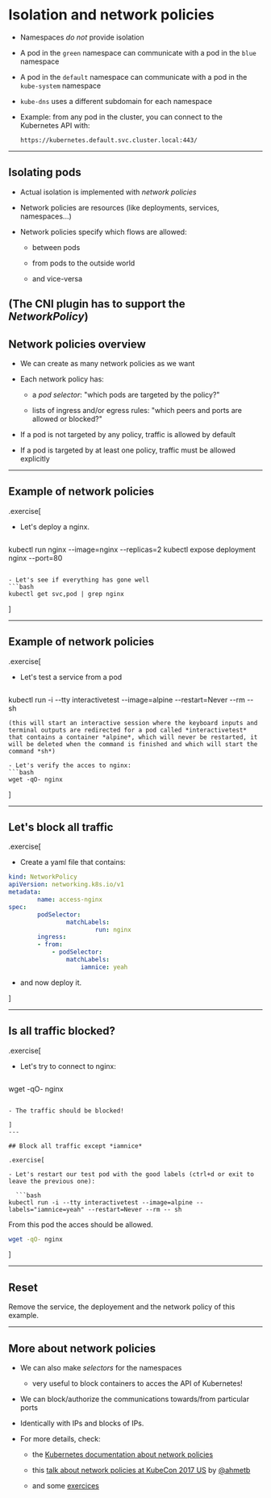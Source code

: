 # Isolation and network policies

- Namespaces *do not* provide isolation

- A pod in the `green` namespace can communicate with a pod in the `blue` namespace

- A pod in the `default` namespace can communicate with a pod in the `kube-system` namespace

- `kube-dns` uses a different subdomain for each namespace

- Example: from any pod in the cluster, you can connect to the Kubernetes API with:

  `https://kubernetes.default.svc.cluster.local:443/`

---

## Isolating pods

- Actual isolation is implemented with *network policies*

- Network policies are resources (like deployments, services, namespaces...)

- Network policies specify which flows are allowed:

  - between pods

  - from pods to the outside world

  - and vice-versa

(The CNI plugin has to support the *NetworkPolicy*)
---

## Network policies overview

- We can create as many network policies as we want

- Each network policy has:

  - a *pod selector*: "which pods are targeted by the policy?"

  - lists of ingress and/or egress rules: "which peers and ports are allowed or blocked?"

- If a pod is not targeted by any policy, traffic is allowed by default

- If a pod is targeted by at least one policy, traffic must be allowed explicitly

---

## Example of network policies

.exercise[

- Let's deploy a nginx.
  ```bash
kubectl run nginx --image=nginx --replicas=2
kubectl expose deployment nginx --port=80
  ```

- Let's see if everything has gone well
  ```bash
kubectl get svc,pod | grep nginx
  ```

]

---

## Example of network policies

.exercise[

- Let's test a service from a pod
  ```bash
kubectl run -i --tty interactivetest --image=alpine --restart=Never --rm -- sh
  ```
(this will start an interactive session where the keyboard inputs and terminal outputs are redirected for a pod called *interactivetest* that contains a container *alpine*, which will never be restarted, it will be deleted when the command is finished and which will start the command *sh*)

- Let's verify the acces to nginx:
  ```bash
wget -qO- nginx
  ```

]

---

## Let's block all traffic

.exercise[

- Create a yaml file that contains:
```yaml
kind: NetworkPolicy
apiVersion: networking.k8s.io/v1
metadata:
        name: access-nginx
spec:
        podSelector:
                matchLabels:
                        run: nginx
        ingress:
        - from:
            - podSelector:
                matchLabels:
                    iamnice: yeah
```
- and now deploy it.

]

---

## Is all traffic blocked?

.exercise[

- Let's try to connect to nginx:

  ```bash
wget -qO- nginx
```

- The traffic should be blocked!

]
---

## Block all traffic except *iamnice*

.exercise[

- Let's restart our test pod with the good labels (ctrl+d or exit to leave the previous one):

  ```bash
kubectl run -i --tty interactivetest --image=alpine --labels="iamnice=yeah" --restart=Never --rm -- sh
```

From this pod the acces should be allowed.
  ```bash
wget -qO- nginx
```

]

---

## Reset

Remove the service, the deployement and the network policy of this example.



---



## More about network policies

- We can also make *selectors* for the namespaces
    - very useful to block containers to acces the API of Kubernetes!

- We can block/authorize the communications towards/from particular ports

- Identically with IPs and blocks of IPs.

- For more details, check:

  - the [Kubernetes documentation about network policies](https://kubernetes.io/docs/concepts/services-networking/network-policies/)

  - this [talk about network policies at KubeCon 2017 US](https://www.youtube.com/watch?v=3gGpMmYeEO8) by [@ahmetb](https://twitter.com/ahmetb)

  - and some [exercices](https://github.com/ahmetb/kubernetes-network-policy-recipes)



